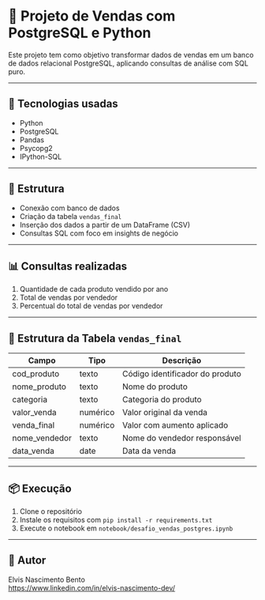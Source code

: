 # 🛒 Projeto de Vendas com PostgreSQL e Python

Este projeto tem como objetivo transformar dados de vendas em um banco de dados relacional PostgreSQL, aplicando consultas de análise com SQL puro.

---

## 🚀 Tecnologias usadas

- Python
- PostgreSQL
- Pandas
- Psycopg2
- IPython-SQL

---

## 📁 Estrutura

- Conexão com banco de dados
- Criação da tabela `vendas_final`
- Inserção dos dados a partir de um DataFrame (CSV)
- Consultas SQL com foco em insights de negócio

---

## 📊 Consultas realizadas

1. Quantidade de cada produto vendido por ano
2. Total de vendas por vendedor
3. Percentual do total de vendas por vendedor

---

## 🧱 Estrutura da Tabela `vendas_final`

| Campo           | Tipo     | Descrição                            |
|-----------------|----------|--------------------------------------|
| cod_produto     | texto    | Código identificador do produto      |
| nome_produto    | texto    | Nome do produto                      |
| categoria       | texto    | Categoria do produto                 |
| valor_venda     | numérico | Valor original da venda              |
| venda_final     | numérico | Valor com aumento aplicado           |
| nome_vendedor   | texto    | Nome do vendedor responsável         |
| data_venda      | date     | Data da venda                        |

---

## 📦 Execução

1. Clone o repositório
2. Instale os requisitos com `pip install -r requirements.txt`
3. Execute o notebook em `notebook/desafio_vendas_postgres.ipynb`

---

## 👤 Autor

Elvis Nascimento Bento  
https://www.linkedin.com/in/elvis-nascimento-dev/

